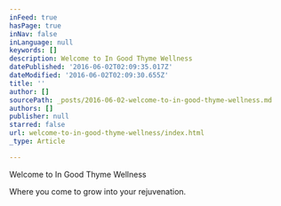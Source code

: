 ```yaml
---
inFeed: true
hasPage: true
inNav: false
inLanguage: null
keywords: []
description: Welcome to In Good Thyme Wellness
datePublished: '2016-06-02T02:09:35.017Z'
dateModified: '2016-06-02T02:09:30.655Z'
title: ''
author: []
sourcePath: _posts/2016-06-02-welcome-to-in-good-thyme-wellness.md
authors: []
publisher: null
starred: false
url: welcome-to-in-good-thyme-wellness/index.html
_type: Article

---
```

Welcome to In Good Thyme Wellness

Where you come to grow into your rejuvenation.